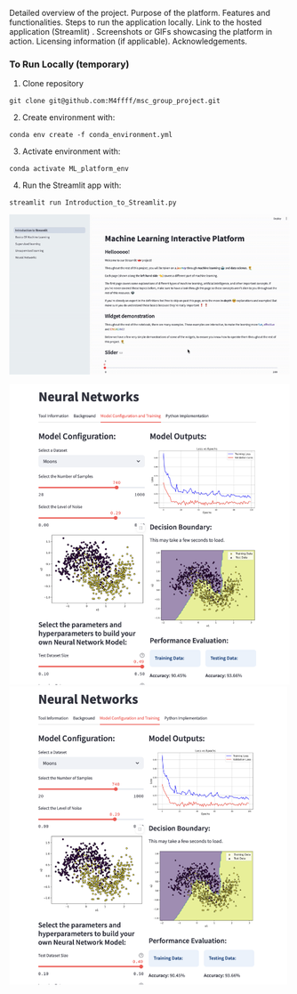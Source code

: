 Detailed overview of the project.
Purpose of the platform.
Features and functionalities.
Steps to run the application locally.
Link to the hosted application (Streamlit) .
Screenshots or GIFs showcasing the platform in action.
Licensing information (if applicable).
Acknowledgements.


### To Run Locally (temporary)

1. Clone repository
```
git clone git@github.com:M4ffff/msc_group_project.git
``` 

2. Create environment with:
```
conda env create -f conda_environment.yml
```

3. Activate environment with:
```
conda activate ML_platform_env
```

4. Run the Streamlit app with:
```
streamlit run Introduction_to_Streamlit.py
```

<p align="center">
   <img src="./images/app_navigation.gif">
</p>


![](./images/neural_network.png)
<img src="./images/neural_network.png" width="500">